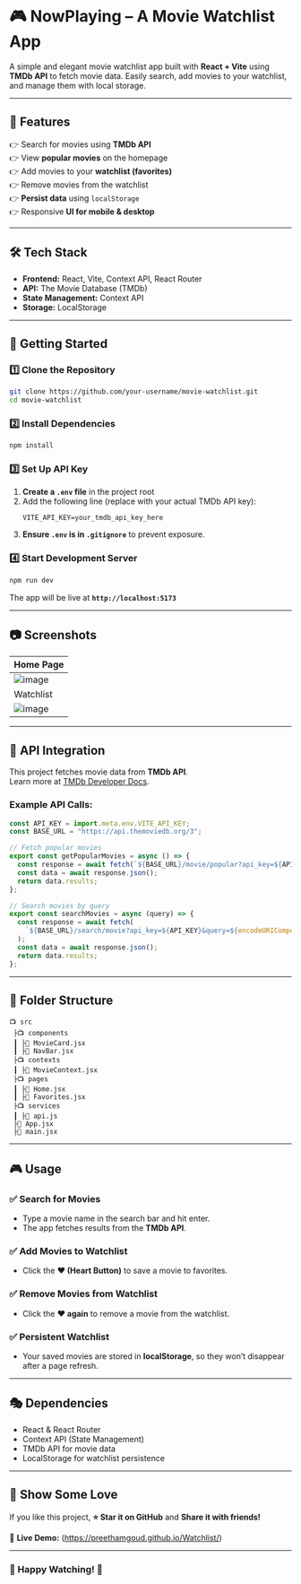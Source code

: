 # 🎮 NowPlaying – A Movie Watchlist App

A simple and elegant movie watchlist app built with **React + Vite** using **TMDb API** to fetch movie data. Easily search, add movies to your watchlist, and manage them with local storage.

---

## 📌 Features
👉 Search for movies using **TMDb API**  
👉 View **popular movies** on the homepage  
👉 Add movies to your **watchlist (favorites)**  
👉 Remove movies from the watchlist  
👉 **Persist data** using `localStorage`  
👉 Responsive **UI for mobile & desktop**  

---

## 🛠️ Tech Stack
- **Frontend:** React, Vite, Context API, React Router  
- **API:** The Movie Database (TMDb)  
- **State Management:** Context API  
- **Storage:** LocalStorage  

---

## 🚀 Getting Started
### 1️⃣ Clone the Repository
```sh
git clone https://github.com/your-username/movie-watchlist.git
cd movie-watchlist
```

### 2️⃣ Install Dependencies
```sh
npm install
```

### 3️⃣ Set Up API Key
1. **Create a `.env` file** in the project root  
2. Add the following line (replace with your actual TMDb API key):  
   ```env
   VITE_API_KEY=your_tmdb_api_key_here
   ```
3. **Ensure `.env` is in `.gitignore`** to prevent exposure.

### 4️⃣ Start Development Server
```sh
npm run dev
```
The app will be live at **`http://localhost:5173`**  

---

## 📷 Screenshots
| Home Page |
|-----------|
| ![image](https://github.com/user-attachments/assets/bfa5713e-c877-49d5-95ca-0bad9688388d) |
| Watchlist |
| ![image](https://github.com/user-attachments/assets/1a43f3ca-4158-49c8-ac25-8480ffb898bd) |

---

## 📡 API Integration
This project fetches movie data from **TMDb API**.  
Learn more at [TMDb Developer Docs](https://developers.themoviedb.org/3).

### Example API Calls:
```javascript
const API_KEY = import.meta.env.VITE_API_KEY;
const BASE_URL = "https://api.themoviedb.org/3";

// Fetch popular movies
export const getPopularMovies = async () => {
  const response = await fetch(`${BASE_URL}/movie/popular?api_key=${API_KEY}`);
  const data = await response.json();
  return data.results;
};

// Search movies by query
export const searchMovies = async (query) => {
  const response = await fetch(
    `${BASE_URL}/search/movie?api_key=${API_KEY}&query=${encodeURIComponent(query)}`
  );
  const data = await response.json();
  return data.results;
};
```

---

## 📂 Folder Structure
```
📺 src
 ├📺 components
 ┃ ├📝 MovieCard.jsx
 ┃ ├📝 NavBar.jsx
 ├📺 contexts
 ┃ ├📝 MovieContext.jsx
 ├📺 pages
 ┃ ├📝 Home.jsx
 ┃ ├📝 Favorites.jsx
 ├📺 services
 ┃ ├📝 api.js
 ├📝 App.jsx
 ├📝 main.jsx
```

---

## 🎮 Usage
### ✅ **Search for Movies**
- Type a movie name in the search bar and hit enter.  
- The app fetches results from the **TMDb API**.

### ✅ **Add Movies to Watchlist**
- Click the **♥ (Heart Button)** to save a movie to favorites.

### ✅ **Remove Movies from Watchlist**
- Click the **♥ again** to remove a movie from the watchlist.

### ✅ **Persistent Watchlist**
- Your saved movies are stored in **localStorage**, so they won’t disappear after a page refresh.

---

## 🎭 Dependencies
- React & React Router
- Context API (State Management)
- TMDb API for movie data
- LocalStorage for watchlist persistence

---

## 🌟 Show Some Love
If you like this project, **⭐ Star it on GitHub** and **Share it with friends!**  

🔗 **Live Demo:** (https://preethamgoud.github.io/Watchlist/)  

---

### 🎥 Happy Watching! 🍿
